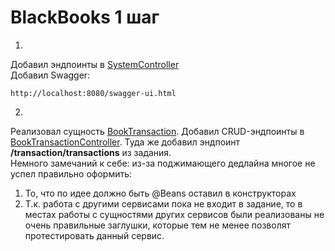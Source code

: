 # BlackBooks 1 шаг
1. 
Добавил эндпоинты в [SystemController](src/main/java/ru/tinkoff/academy/blackbooks/controller/SystemController.java)  
Добавил Swagger:
```
http://localhost:8080/swagger-ui.html
```
2. 
Реализовал сущность [BookTransaction](src/main/java/ru/tinkoff/academy/blackbooks/model/BookTransaction.java). Добавил CRUD-эндпоинты в [BookTransactionController](src/main/java/ru/tinkoff/academy/blackbooks/controller/BookTransactionController.java).
Туда же добавил эндпоинт <b>/transaction/transactions</b> из задания.  
Немного замечаний к себе: из-за поджимающего дедлайна многое не успел правильно оформить:
1. То, что по идее должно быть @Beans оставил в конструкторах  
2. Т.к. работа с другими сервисами пока не входит в задание, то в местах работы с сущностями других сервисов были реализованы не очень правильные заглушки, которые тем не менее позволят протестировать данный сервис.

